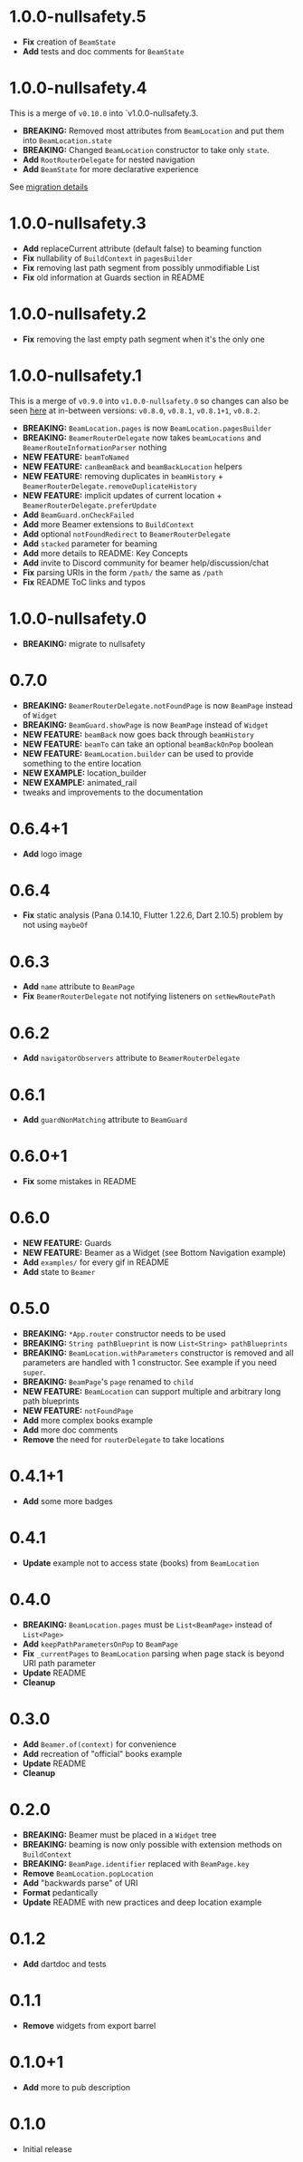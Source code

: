 # 1.0.0-nullsafety.5

- **Fix** creation of `BeamState`
- **Add** tests and doc comments for `BeamState`

# 1.0.0-nullsafety.4

This is a merge of `v0.10.0` into `v1.0.0-nullsafety.3.

- **BREAKING:** Removed most attributes from `BeamLocation` and put them into `BeamLocation.state`
- **BREAKING:** Changed `BeamLocation` constructor to take only `state`.
- **Add** `RootRouterDelegate` for nested navigation
- **Add** `BeamState` for more declarative experience

See [migration details](https://pub.dev/packages/beamer#from-09-to-010)

# 1.0.0-nullsafety.3

- **Add** replaceCurrent attribute (default false) to beaming function
- **Fix** nullability of `BuildContext` in `pagesBuilder`
- **Fix** removing last path segment from possibly unmodifiable List
- **Fix** old information at Guards section in README

# 1.0.0-nullsafety.2

- **Fix** removing the last empty path segment when it's the only one

# 1.0.0-nullsafety.1

This is a merge of `v0.9.0` into `v1.0.0-nullsafety.0` so changes can also be seen [here](https://pub.dev/packages/beamer/changelog) at in-between versions: `v0.8.0`, `v0.8.1`, `v0.8.1+1`, `v0.8.2`.

- **BREAKING:** `BeamLocation.pages` is now `BeamLocation.pagesBuilder`
- **BREAKING:** `BeamerRouterDelegate` now takes `beamLocations` and `BeamerRouteInformationParser` nothing
- **NEW FEATURE:** `beamToNamed`
- **NEW FEATURE:** `canBeamBack` and `beamBackLocation` helpers
- **NEW FEATURE:** removing duplicates in `beamHistory` + `BeamerRouterDelegate.removeDuplicateHistory`
- **NEW FEATURE:** implicit updates of current location + `BeamerRouterDelegate.preferUpdate`
- **Add** `BeamGuard.onCheckFailed`
- **Add** more Beamer extensions to `BuildContext`
- **Add** optional `notFoundRedirect` to `BeamerRouterDelegate`
- **Add** `stacked` parameter for beaming
- **Add** more details to README: Key Concepts
- **Add** invite to Discord community for beamer help/discussion/chat
- **Fix** parsing URIs in the form `/path/` the same as `/path`
- **Fix** README ToC links and typos

# 1.0.0-nullsafety.0

- **BREAKING:** migrate to nullsafety

# 0.7.0

- **BREAKING:** `BeamerRouterDelegate.notFoundPage` is now `BeamPage` instead of `Widget`
- **BREAKING:** `BeamGuard.showPage` is now `BeamPage` instead of `Widget`
- **NEW FEATURE:** `beamBack` now goes back through `beamHistory`
- **NEW FEATURE:** `beamTo` can take an optional `beamBackOnPop` boolean
- **NEW FEATURE:** `BeamLocation.builder` can be used to provide something to the entire location
- **NEW EXAMPLE:** location_builder
- **NEW EXAMPLE:** animated_rail
- tweaks and improvements to the documentation

# 0.6.4+1

- **Add** logo image

# 0.6.4

- **Fix** static analysis (Pana 0.14.10, Flutter 1.22.6, Dart 2.10.5) problem by not using `maybeOf`

# 0.6.3

- **Add** `name` attribute to `BeamPage`
- **Fix** `BeamerRouterDelegate` not notifying listeners on `setNewRoutePath`

# 0.6.2

- **Add** `navigatorObservers` attribute to `BeamerRouterDelegate`

# 0.6.1

- **Add** `guardNonMatching` attribute to `BeamGuard`

# 0.6.0+1

- **Fix** some mistakes in README

# 0.6.0

- **NEW FEATURE:** Guards
- **NEW FEATURE:** Beamer as a Widget (see Bottom Navigation example)
- **Add** `examples/` for every gif in README
- **Add** state to `Beamer`

# 0.5.0

- **BREAKING:** `*App.router` constructor needs to be used
- **BREAKING:** `String pathBlueprint` is now `List<String> pathBlueprints`
- **BREAKING:** `BeamLocation.withParameters` constructor is removed and all parameters are handled with 1 constructor. See example if you need `super`.
- **BREAKING:** `BeamPage`'s `page` renamed to `child`
- **NEW FEATURE:** `BeamLocation` can support multiple and arbitrary long path blueprints
- **NEW FEATURE:** `notFoundPage`
- **Add** more complex books example
- **Add** more doc comments
- **Remove** the need for `routerDelegate` to take locations

# 0.4.1+1

- **Add** some more badges

# 0.4.1

- **Update** example not to access state (books) from `BeamLocation`

# 0.4.0

- **BREAKING:** `BeamLocation.pages` must be `List<BeamPage>` instead of `List<Page>`
- **Add** `keepPathParametersOnPop` to `BeamPage`
- **Fix** `_currentPages` to `BeamLocation` parsing when page stack is beyond URI path parameter
- **Update** README
- **Cleanup**

# 0.3.0

- **Add** `Beamer.of(context)` for convenience
- **Add** recreation of "official" books example
- **Update** README
- **Cleanup**

# 0.2.0

- **BREAKING:** Beamer must be placed in a `Widget` tree
- **BREAKING:** beaming is now only possible with extension methods on `BuildContext`
- **BREAKING:** `BeamPage.identifier` replaced with `BeamPage.key`
- **Remove** `BeamLocation.popLocation`
- **Add** "backwards parse" of URI
- **Format** pedantically
- **Update** README with new practices and deep location example

# 0.1.2

- **Add** dartdoc and tests

# 0.1.1

- **Remove** widgets from export barrel

# 0.1.0+1

- **Add** more to pub description

# 0.1.0

- Initial release
